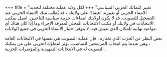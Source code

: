 +++
title = "تغيير انتمائك الحزبي السياسي"
+++
لكل ولاية عملية مختلفة لتحديد الانتماء الحزبي أو تغييره. اعتمادًا على ولايتك ، قد يُطلب منك الانتماء الحزبي عند التسجيل للتصويت. قد لا يكون لولايتك انتماءات حزبية سياسية للناخبين. اتصل بمكتب الانتخابات في ولايتك أو مكتب الانتخابات المحلي لمعرفة الإجراء وما إذا كان هناك أي مواعيد نهائية للمكان الذي تعيش فيه. لا يتوفر اختيار الانتماء الحزبي في جميع الولايات.

بغض النظر عن الحزب الذي تختاره ، فإن عملية التصويت هي نفسها في الانتخابات العامة ، وهي عندما يتم انتخاب المرشحين للمناصب. يؤثر انتماؤك الحزبي على من يمكنك التصويت له في الانتخابات التمهيدية والمؤتمرات الحزبية. 
